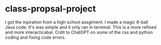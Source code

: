 # class-propsal-project

I got the inpiration from a high school assgiment. I made a magic 8-ball Java code. It's was simple and it only ran in terminal. This is a more refined and more interacticabal. 
Crdit to ChatGPT on some of the css and python coding and fixing code errors.
